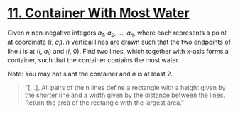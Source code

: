# [11. Container With Most Water](https://leetcode.com/problems/container-with-most-water/description/)

Given *n* non-negative integers *a<sub>1</sub>*, *a<sub>2</sub>*, ..., *a<sub>n</sub>*, where each represents a point at coordinate (*i*, *a<sub>i</sub>*). *n* vertical lines are drawn such that the two endpoints of line *i* is at (*i*, *a<sub>i</sub>*) and (*i*, 0). Find two lines, which together with x-axis forms a container, such that the container contains the most water.

Note: You may not slant the container and *n* is at least 2.

>"[...]. All pairs of the n lines define a rectangle with a height given by the shorter line and a width given by the distance between the lines. Return the area of the rectangle with the largest area."